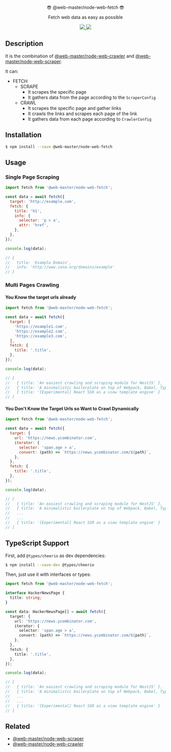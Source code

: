 <p align="center">😎 @web-master/node-web-fetch 😎</p>
<p align="center">Fetch web data as easy as possible</p>
<p align="center">
  <a href="https://npm.im/@web-master/node-web-fetch" alt="A version of @web-master/node-web-fetch">
    <img src="https://img.shields.io/npm/v/@web-master/node-web-fetch.svg">
  </a>
  <a href="https://npm.im/@web-master/node-web-fetch" alt="Downloads of @web-master/node-web-fetch">
    <img src="https://img.shields.io/npm/dt/@web-master/node-web-fetch.svg">
  </a>
</p>

## Description

It is the combination of [@web-master/node-web-crawler](https://npm.im/@web-master/node-web-crawler) and [@web-master/node-web-scraper](https://npm.im/@web-master/node-web-scraper).

It can:

- FETCH
  - SCRAPE
    - It scrapes the specific page
    - It gathers data from the page according to the `ScraperConfig`
  - CRAWL
    - It scrapes the specific page and gather links
    - It crawls the links and scrapes each page of the link
    - It gathers data from each page according to `CrawlerConfig`

## Installation

```bash
$ npm install --save @web-master/node-web-fetch
```

## Usage

### Single Page Scraping

```js
import fetch from '@web-master/node-web-fetch';

const data = await fetch({
  target: 'http://example.com',
  fetch: {
    title: 'h1',
    info: {
      selector: 'p > a',
      attr: 'href',
    },
  },
});

console.log(data);

// {
//   title: 'Example Domain',
//   info: 'http://www.iana.org/domains/example'
// }
```

### Multi Pages Crawling

#### You Know the target urls already

```js
import fetch from '@web-master/node-web-fetch';

const data = await fetch({
  target: [
    'https://example1.com',
    'https://example2.com',
    'https://example3.com',
  ],
  fetch: {
    title: '.title',
  },
});

console.log(data);

// [
//   { title: 'An easiest crawling and scraping module for NestJS' },
//   { title: 'A minimalistic boilerplate on top of Webpack, Babel, TypeScript and React' },
//   { title: '[Experimental] React SSR as a view template engine' }
// ]
```

#### You Don't Know the Target Urls so Want to Crawl Dynamically

```js
import fetch from '@web-master/node-web-fetch';

const data = await fetch({
  target: {
    url: 'https://news.ycombinator.com',
    iterator: {
      selector: 'span.age > a',
      convert: (path) => `https://news.ycombinator.com/${path}`,
    },
  },
  fetch: {
    title: '.title',
  },
});

console.log(data);

// [
//   { title: 'An easiest crawling and scraping module for NestJS' },
//   { title: 'A minimalistic boilerplate on top of Webpack, Babel, TypeScript and React' },
//   ...
//   ...
//   { title: '[Experimental] React SSR as a view template engine' }
// ]
```

## TypeScript Support

First, add `@types/cheerio` as dev dependencies:

```bash
$ npm install --save-dev @types/cheerio
```

Then, just use it with interfaces or types:

```ts
import fetch from '@web-master/node-web-fetch';

interface HackerNewsPage {
  title: string;
}

const data: HackerNewsPage[] = await fetch({
  target: {
    url: 'https://news.ycombinator.com',
    iterator: {
      selector: 'span.age > a',
      convert: (path) => `https://news.ycombinator.com/${path}`,
    },
  },
  fetch: {
    title: '.title',
  },
});

console.log(data);

// [
//   { title: 'An easiest crawling and scraping module for NestJS' },
//   { title: 'A minimalistic boilerplate on top of Webpack, Babel, TypeScript and React' },
//   ...
//   ...
//   { title: '[Experimental] React SSR as a view template engine' }
// ]
```

## Related

- [@web-master/node-web-scraper](https://github.com/saltyshiomix/web-master/blob/master/packages/node-web-scraper)
- [@web-master/node-web-crawler](https://github.com/saltyshiomix/web-master/blob/master/packages/node-web-crawler)
